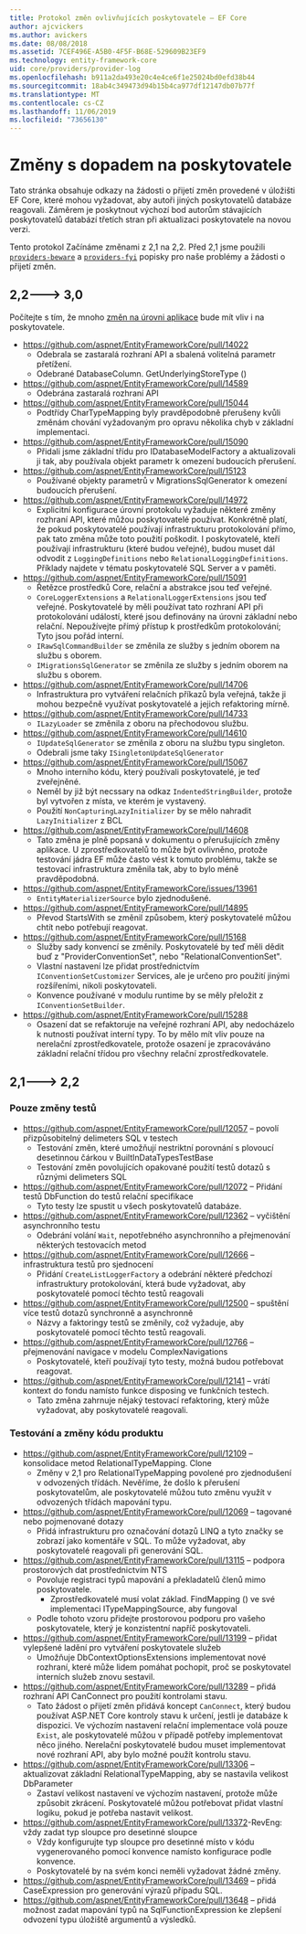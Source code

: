 ```yaml
---
title: Protokol změn ovlivňujících poskytovatele – EF Core
author: ajcvickers
ms.author: avickers
ms.date: 08/08/2018
ms.assetid: 7CEF496E-A5B0-4F5F-B68E-529609B23EF9
ms.technology: entity-framework-core
uid: core/providers/provider-log
ms.openlocfilehash: b911a2da493e20c4e4ce6f1e25024bd0efd38b44
ms.sourcegitcommit: 18ab4c349473d94b15b4ca977df12147db07b77f
ms.translationtype: MT
ms.contentlocale: cs-CZ
ms.lasthandoff: 11/06/2019
ms.locfileid: "73656130"
---
```

# <a name="provider-impacting-changes"></a>Změny s dopadem na poskytovatele

Tato stránka obsahuje odkazy na žádosti o přijetí změn provedené v úložišti EF Core, které mohou vyžadovat, aby autoři jiných poskytovatelů databáze reagovali. Záměrem je poskytnout výchozí bod autorům stávajících poskytovatelů databází třetích stran při aktualizaci poskytovatele na novou verzi.

Tento protokol Začínáme změnami z 2,1 na 2,2. Před 2,1 jsme použili [`providers-beware`](https://github.com/aspnet/EntityFrameworkCore/labels/providers-beware) a [`providers-fyi`](https://github.com/aspnet/EntityFrameworkCore/labels/providers-fyi) popisky pro naše problémy a žádosti o přijetí změn.

## <a name="22-----30"></a>2,2---> 3,0

Počítejte s tím, že mnoho [změn na úrovni aplikace](../what-is-new/ef-core-3.0/breaking-changes.md) bude mít vliv i na poskytovatele.

* <https://github.com/aspnet/EntityFrameworkCore/pull/14022>
  * Odebrala se zastaralá rozhraní API a sbalená volitelná parametr přetížení.
  * Odebrané DatabaseColumn. GetUnderlyingStoreType ()
* <https://github.com/aspnet/EntityFrameworkCore/pull/14589>
  * Odebrána zastaralá rozhraní API
* <https://github.com/aspnet/EntityFrameworkCore/pull/15044>
  * Podtřídy CharTypeMapping byly pravděpodobně přerušeny kvůli změnám chování vyžadovaným pro opravu několika chyb v základní implementaci.
* <https://github.com/aspnet/EntityFrameworkCore/pull/15090>
  * Přidali jsme základní třídu pro IDatabaseModelFactory a aktualizovali ji tak, aby používala objekt parametr k omezení budoucích přerušení.
* <https://github.com/aspnet/EntityFrameworkCore/pull/15123>
  * Používané objekty parametrů v MigrationsSqlGenerator k omezení budoucích přerušení.
* <https://github.com/aspnet/EntityFrameworkCore/pull/14972>
  * Explicitní konfigurace úrovní protokolu vyžaduje některé změny rozhraní API, které můžou poskytovatelé používat. Konkrétně platí, že pokud poskytovatelé používají infrastrukturu protokolování přímo, pak tato změna může toto použití poškodit. I poskytovatelé, kteří používají infrastrukturu (které budou veřejné), budou muset dál odvodit z `LoggingDefinitions` nebo `RelationalLoggingDefinitions`. Příklady najdete v tématu poskytovatelé SQL Server a v paměti.
* <https://github.com/aspnet/EntityFrameworkCore/pull/15091>
  * Řetězce prostředků Core, relační a abstrakce jsou teď veřejné.
  * `CoreLoggerExtensions` a `RelationalLoggerExtensions` jsou teď veřejné. Poskytovatelé by měli používat tato rozhraní API při protokolování událostí, které jsou definovány na úrovni základní nebo relační. Nepoužívejte přímý přístup k prostředkům protokolování; Tyto jsou pořád interní.
  * `IRawSqlCommandBuilder` se změnila ze služby s jedním oborem na službu s oborem.
  * `IMigrationsSqlGenerator` se změnila ze služby s jedním oborem na službu s oborem.
* <https://github.com/aspnet/EntityFrameworkCore/pull/14706>
  * Infrastruktura pro vytváření relačních příkazů byla veřejná, takže ji mohou bezpečně využívat poskytovatelé a jejich refaktoring mírně.
* <https://github.com/aspnet/EntityFrameworkCore/pull/14733>
  * `ILazyLoader` se změnila z oboru na přechodovou službu.
* <https://github.com/aspnet/EntityFrameworkCore/pull/14610>
  * `IUpdateSqlGenerator` se změnila z oboru na službu typu singleton.
  * Odebrali jsme taky `ISingletonUpdateSqlGenerator`
* <https://github.com/aspnet/EntityFrameworkCore/pull/15067>
  * Mnoho interního kódu, který používali poskytovatelé, je teď zveřejněné.
  * Neměl by již být necssary na odkaz `IndentedStringBuilder`, protože byl vytvořen z místa, ve kterém je vystavený.
  * Použití `NonCapturingLazyInitializer` by se mělo nahradit `LazyInitializer` z BCL
* <https://github.com/aspnet/EntityFrameworkCore/pull/14608>
  * Tato změna je plně popsaná v dokumentu o přerušujících změny aplikace. U zprostředkovatelů to může být ovlivněno, protože testování jádra EF může často vést k tomuto problému, takže se testovací infrastruktura změnila tak, aby to bylo méně pravděpodobná.
* <https://github.com/aspnet/EntityFrameworkCore/issues/13961>
  * `EntityMaterializerSource` bylo zjednodušené.
* <https://github.com/aspnet/EntityFrameworkCore/pull/14895>
  * Převod StartsWith se změnil způsobem, který poskytovatelé můžou chtít nebo potřebují reagovat.
* <https://github.com/aspnet/EntityFrameworkCore/pull/15168>
  * Služby sady konvencí se změnily. Poskytovatelé by teď měli dědit buď z "ProviderConventionSet", nebo "RelationalConventionSet".
  * Vlastní nastavení lze přidat prostřednictvím `IConventionSetCustomizer` Services, ale je určeno pro použití jinými rozšířeními, nikoli poskytovateli.
  * Konvence používané v modulu runtime by se měly přeložit z `IConventionSetBuilder`.
* <https://github.com/aspnet/EntityFrameworkCore/pull/15288>
  * Osazení dat se refaktoruje na veřejné rozhraní API, aby nedocházelo k nutnosti používat interní typy. To by mělo mít vliv pouze na nerelační zprostředkovatele, protože osazení je zpracováváno základní relační třídou pro všechny relační zprostředkovatele.

## <a name="21-----22"></a>2,1---> 2,2

### <a name="test-only-changes"></a>Pouze změny testů

* <https://github.com/aspnet/EntityFrameworkCore/pull/12057> – povolí přizpůsobitelný delimeters SQL v testech
  * Testování změn, které umožňují nestriktní porovnání s plovoucí desetinnou čárkou v BuiltInDataTypesTestBase
  * Testování změn povolujících opakované použití testů dotazů s různými delimeters SQL
* <https://github.com/aspnet/EntityFrameworkCore/pull/12072> – Přidání testů DbFunction do testů relační specifikace
  * Tyto testy lze spustit u všech poskytovatelů databáze.
* <https://github.com/aspnet/EntityFrameworkCore/pull/12362> – vyčištění asynchronního testu
  * Odebrání volání `Wait`, nepotřebného asynchronního a přejmenování některých testovacích metod
* <https://github.com/aspnet/EntityFrameworkCore/pull/12666> – infrastruktura testů pro sjednocení
  * Přidání `CreateListLoggerFactory` a odebrání některé předchozí infrastruktury protokolování, která bude vyžadovat, aby poskytovatelé pomocí těchto testů reagovali
* <https://github.com/aspnet/EntityFrameworkCore/pull/12500> – spuštění více testů dotazů synchronně a asynchronně
  * Názvy a faktoringy testů se změnily, což vyžaduje, aby poskytovatelé pomocí těchto testů reagovali.
* <https://github.com/aspnet/EntityFrameworkCore/pull/12766> – přejmenování navigace v modelu ComplexNavigations
  * Poskytovatelé, kteří používají tyto testy, možná budou potřebovat reagovat.
* <https://github.com/aspnet/EntityFrameworkCore/pull/12141> – vrátí kontext do fondu namísto funkce disposing ve funkčních testech.
  * Tato změna zahrnuje nějaký testovací refaktoring, který může vyžadovat, aby poskytovatelé reagovali.

### <a name="test-and-product-code-changes"></a>Testování a změny kódu produktu

* <https://github.com/aspnet/EntityFrameworkCore/pull/12109> – konsolidace metod RelationalTypeMapping. Clone
  * Změny v 2,1 pro RelationalTypeMapping povolené pro zjednodušení v odvozených třídách. Nevěříme, že došlo k přerušení poskytovatelům, ale poskytovatelé můžou tuto změnu využít v odvozených třídách mapování typu.
* <https://github.com/aspnet/EntityFrameworkCore/pull/12069> – tagované nebo pojmenované dotazy
  * Přidá infrastrukturu pro označování dotazů LINQ a tyto značky se zobrazí jako komentáře v SQL. To může vyžadovat, aby poskytovatelé reagovali při generování SQL.
* <https://github.com/aspnet/EntityFrameworkCore/pull/13115> – podpora prostorových dat prostřednictvím NTS
  * Povoluje registraci typů mapování a překladatelů členů mimo poskytovatele.
    * Zprostředkovatelé musí volat základ. FindMapping () ve své implementaci ITypeMappingSource, aby fungoval
  * Podle tohoto vzoru přidejte prostorovou podporu pro vašeho poskytovatele, který je konzistentní napříč poskytovateli.
* <https://github.com/aspnet/EntityFrameworkCore/pull/13199> – přidat vylepšené ladění pro vytváření poskytovatele služeb
  * Umožňuje DbContextOptionsExtensions implementovat nové rozhraní, které může lidem pomáhat pochopit, proč se poskytovatel interních služeb znovu sestavil.
* <https://github.com/aspnet/EntityFrameworkCore/pull/13289> – přidá rozhraní API CanConnect pro použití kontrolami stavu.
  * Tato žádost o přijetí změn přidává koncept `CanConnect`, který budou používat ASP.NET Core kontroly stavu k určení, jestli je databáze k dispozici. Ve výchozím nastavení relační implementace volá pouze `Exist`, ale poskytovatelé můžou v případě potřeby implementovat něco jiného. Nerelační poskytovatelé budou muset implementovat nové rozhraní API, aby bylo možné použít kontrolu stavu.
* <https://github.com/aspnet/EntityFrameworkCore/pull/13306> – aktualizovat základní RelationalTypeMapping, aby se nastavila velikost DbParameter
  * Zastaví velikost nastavení ve výchozím nastavení, protože může způsobit zkrácení. Poskytovatelé můžou potřebovat přidat vlastní logiku, pokud je potřeba nastavit velikost.
* <https://github.com/aspnet/EntityFrameworkCore/pull/13372>-RevEng: vždy zadat typ sloupce pro desetinné sloupce
  * Vždy konfigurujte typ sloupce pro desetinné místo v kódu vygenerovaného pomocí konvence namísto konfigurace podle konvence.
  * Poskytovatelé by na svém konci neměli vyžadovat žádné změny.
* <https://github.com/aspnet/EntityFrameworkCore/pull/13469> – přidá CaseExpression pro generování výrazů případu SQL.
* <https://github.com/aspnet/EntityFrameworkCore/pull/13648> – přidá možnost zadat mapování typů na SqlFunctionExpression ke zlepšení odvození typu úložiště argumentů a výsledků.
